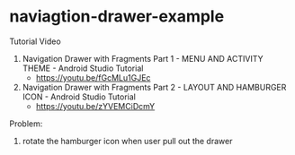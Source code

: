 # naviagtion-drawer-example

Tutorial Video
1. Navigation Drawer with Fragments Part 1 - MENU AND ACTIVITY THEME - Android Studio Tutorial
    - https://youtu.be/fGcMLu1GJEc
2. Navigation Drawer with Fragments Part 2 - LAYOUT AND HAMBURGER ICON - Android Studio Tutorial
    - https://youtu.be/zYVEMCiDcmY


Problem:
1. rotate the hamburger icon when user pull out the drawer